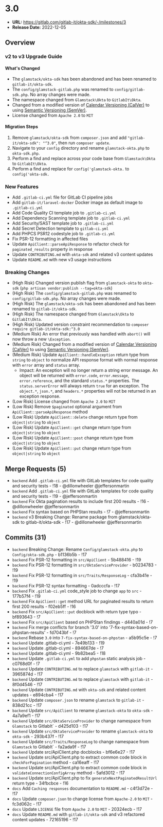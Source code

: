# 3.0
* **URL:** https://gitlab.com/gitlab-it/okta-sdk/-/milestones/3
* **Release Date:** 2022-12-05

## Overview

### v2 to v3 Upgrade Guide

#### What's Changed

* The `glamstack/okta-sdk` has been abandoned and has been renamed to `gitlab-it/okta-sdk`.
* The `config/glamstack-gitlab.php` was renamed to `config/gitlab-sdk.php`. No array changes were made.
* The namespace changed from `Glamstack\Okta` to `GitlabIt\Okta`.
* Changed from a modified version of [Calendar Versioning (CalVer)](https://calver.org/) to using [Semantic Versioning (SemVer)](https://semver.org/).
* License changed from `Apache 2.0` to `MIT`

#### Migration Steps

1. Remove `glamstack/okta-sdk` from `composer.json` and add `"gitlab-it/okta-sdk": "^3.0"`, then run `composer update`.
1. Navigate to your `config` directory and rename `glamstack-okta.php` to `okta-sdk.php`.
1. Perform a find and replace across your code base from `Glamstack\Okta` to `GitlabIt\Okta`.
1. Perform a find and replace for `config('glamstack-okta.` to `config('okta-sdk.`

### New Features

* Add `.gitlab-ci.yml` file for GitLab CI pipeline jobs
* Add `gitlab-it/laravel-docker` Docker image as default image to `.gitlab-ci.yml`
* Add Code Quality CI template job to `.gitlab-ci.yml`
* Add Dependency Scanning template job to `.gitlab-ci.yml`
* Add Security/SAST template job to `.gitlab-ci.yml`
* Add Secret Detection template to `gitlab-ci.yml`
* Add PHPCS PSR12 codestyle job to `.gitlab-ci.yml`
* Fix PSR-12 formatting in affected files
* Update `ApiClient::parseApiResponse` to refactor check for `paginated_results` property in response
* Update `CONTRIBUTING.md` with `okta-sdk` and related v3 content updates
* Update `README.md` with new v3 usage instructions

### Breaking Changes

* (High Risk) Changed version publish flag from `glamstack-okta` to `okta-sdk` (`php artisan vendor:publish --tag=okta-sdk`)
* (High Risk) The `config/glamstack-gitlab.php` was renamed to `config/gitlab-sdk.php`. No array changes were made.
* (High Risk) The `glamstack/okta-sdk` has been abandoned and has been renamed to `gitlab-it/okta-sdk`.
* (High Risk) The namespace changed from `Glamstack\Okta` to `GitlabIt\Okta`.
* (High Risk) Updated version constraint recommendation to `composer require gitlab-it/okta-sdk:^3.0`
* (Medium Risk) An error that previously was handled with `abort()` will now throw a new `\Exception`.
* (Medium Risk) Changed from a modified version of [Calendar Versioning (CalVer)](https://calver.org/) to using [Semantic Versioning (SemVer)](https://semver.org/).
* (Medium Risk) Update `ApiClient::handleException` return type from `string` to `object` to normalize API response format with normal response with `error` array and `status` array.
  * Impact: An exception will no longer return a string error message. An object will be returned with `error.code`, `error.message`, `error.reference`, and the standard `status.*` properties. The `status.serverError` will always return `true` for an exception. The `object.*`, `json.*`, and `headers.*` properties will not be returned in an exception response.
* (Low Risk) License changed from `Apache 2.0` to `MIT`
* (Low Risk) Remove `$paginated` optional argument from `ApiClient::parseApiResponse` method
* (Low Risk) Update `ApiClient::delete` change return type from `object|string` to `object`
* (Low Risk) Update `ApiClient::get` change return type from `object|string` to `object`
* (Low Risk) Update `ApiClient::post` change return type from `object|string` to `object`
* (Low Risk) Update `ApiClient::put` change return type from `object|string` to `object`

## Merge Requests (5)

* `backend` Add `.gitlab-ci.yml` file with GitLab templates for code quality and security tests - !18 - @dillonwheeler @jeffersonmartin
* `backend` Add `.gitlab-ci.yml` file with GitLab templates for code quality and security tests - !19 - @jeffersonmartin
* `backend` Fix Okta pagination results to include first 200 results - !16 - @dillonwheeler @jeffersonmartin
* `backend` Fix syntax based on PHPStan results - !7 - @jeffersonmartin
* `backend` v3 Breaking Change: Rename package from glamstack/okta-sdk to gitlab-it/okta-sdk - !17 - @dillonwheeler @jeffersonmartin

## Commits (31)

* `backend` Breaking Change: Rename `Config/glamstack-okta.php` to `Config/okta-sdk.php` - b1136b5b - !17
* `backend` Fix PSR-12 formatting in `src/ApiClient` - 5b488416 - !19
* `backend` Fix PSR-12 formatting in `src/OktaServiceProvider` - b0234783 - !19
* `backend` Fix PSR-12 formatting in `src/Traits/ResponseLog` - cfa3b41e - !19
* `backend` Fix PSR-12 syntax formatting - 0adcccfa - !17
* `backend` Fix `.gitlab-ci.yml` code_style job to change `app` to `src` - 177b57f4 - !19
* `backend` Fix `ApiClient::get` method URL for paginated results to return first 200 results - f02eb5ff - !16
* `backend` Fix `src/ApiClient::put` docblock with return type typo - bf893643 - !7
* `backend` Fix `src/ApiClient` based on PHPStan findings - d440a01d - !7
* `backend` Fix merge conflicts for branch '3.0' into '7-fix-syntax-based-on-phpstan-results' - fd7043bf - !7
* `backend` Rebase `3.0` into `7-fix-syntax-based-on-phpstan` - a5b95c5e - !7
* `backend` Update .gitlab-ci.yml - 7e49b133 - !19
* `backend` Update .gitlab-ci.yml - 894667de - !7
* `backend` Update .gitlab-ci.yml - 9b82bea5 - !18
* `backend` Update `.gitlab-ci.yml` to add `phpstan` static analysis job - c0768d0f - !7
* `backend` Update `CONTRIBUTING.md` to replace `glamstack` with `gitlab-it` - 3965874d - !17
* `backend` Update `CONTRIBUTING.md` to replace `glamstack` with `gitlab-it` - 8f0d4546 - !17
* `backend` Update `CONTRIBUTING.md` with `okta-sdk` and related content updates - e894cba4 - !17
* `backend` Update `composer.json` to rename `glamstack` to `gitlab-it` - 838d21cc - !17
* `backend` Update `src/ApiClient` to rename `glamstack-okta` to `okta-sdk` - 4a7a9ef1 - !17
* `backend` Update `src/OktaServiceProvider` to change namespace from `Glamstack` to GitlabIt` - d425d103 - !17
* `backend` Update `src/OktaServiceProvider` to rename `glamstack-okta` to `okta-sdk` - 293b437f - !17
* `backend` Update `src/Traits/ResponseLog` to change namespace from `Glamstack` to GitlabIt` - fa2ada9f - !17
* `backend` Update src/ApiClient.php docblocks - bf6e6e27 - !17
* `backend` Update src/ApiClient.php to extract common code block in `checkForPagination` method - ca16eaff - !17
* `backend` Update src/ApiClient.php to extract common code block in `validateConnectionConfigArray` method - 5afd3012 - !17
* `backend` Update src/ApiClient.php to fix `generateNextPaginatedResultUrl` return type - 34fbcbce - !16
* `docs` Add `Caching responses` documentation to `README.md` - c4f3d72e - !17
* `docs` Update `composer.json` to change license from `Apache-2.0` to `MIT` - fc3d062c - !17
* `docs` Update `LICENSE` file from `Apache 2.0` to `MIT` - 20324ecb - !17
* `docs` Update `README.md` with `gitlab-it/okta-sdk` and v3 refactored content updates - 72165196 - !17
